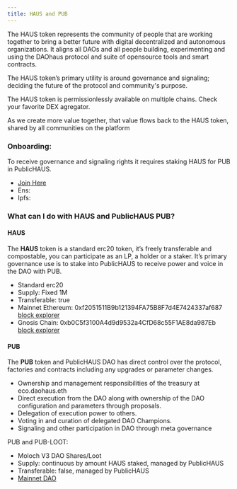 ```yaml
---
title: HAUS and PUB
---
```


The HAUS token represents the community of people that are working together to bring a better future with digital decentralized and autonomous organizations. It aligns all DAOs and all people building, experimenting and using the DAOhaus protocol and suite of opensource tools and smart contracts.

The HAUS token’s primary utility is around governance and signaling; deciding the future of the protocol and community's purpose.

The HAUS token is permissionlessly available on multiple chains. Check your favorite DEX agregator. 

As we create more value together, that value flows back to the HAUS token, shared by all communities on the platform

### Onboarding:
To receive governance and signaling rights it requires staking HAUS for PUB in PublicHAUS.
- [Join Here](https://join.daohaus.fun/)
- Ens:
- Ipfs:


### What can I do with HAUS and PublicHAUS PUB?

#### HAUS
The **HAUS** token is a standard erc20 token, it’s freely transferable and compostable, you can participate as an LP, a holder or a staker. It’s primary governance use is to stake into PublicHAUS to receive power and voice in the DAO with PUB.

- Standard erc20
- Supply: Fixed 1M
- Transferable: true
- Mainnet Ethereum: 0xf2051511B9b121394FA75B8F7d4E7424337af687 [block explorer](https://etherscan.io/token/0xf2051511B9b121394FA75B8F7d4E7424337af687)
- Gnosis Chain:  0xb0C5f3100A4d9d9532a4CfD68c55F1AE8da987Eb [block explorer](https://gnosisscan.io/token/0xb0c5f3100a4d9d9532a4cfd68c55f1ae8da987eb)

#### PUB
The **PUB** token and PublicHAUS DAO has direct control over the protocol, factories and contracts including any upgrades or parameter changes.
- Ownership and management responsibilities of the treasury at eco.daohaus.eth 
- Direct execution from the DAO along with ownership of the DAO configuration and parameters through proposals. 
- Delegation of execution power to others.
- Voting in and curation of delegated DAO Champions.
- Signaling and other participation in DAO through meta governance

PUB and PUB-LOOT:
- Moloch V3 DAO Shares/Loot
- Supply: continuous by amount HAUS staked, managed by PublicHAUS
- Transferable: false, managed by PublicHAUS
- [Mainnet DAO](https://admin.daohaus.fun/#/molochv3/0x1/0xf844b98df9ccdfbe5d460d0d7bdca232cf9da923/settings)

